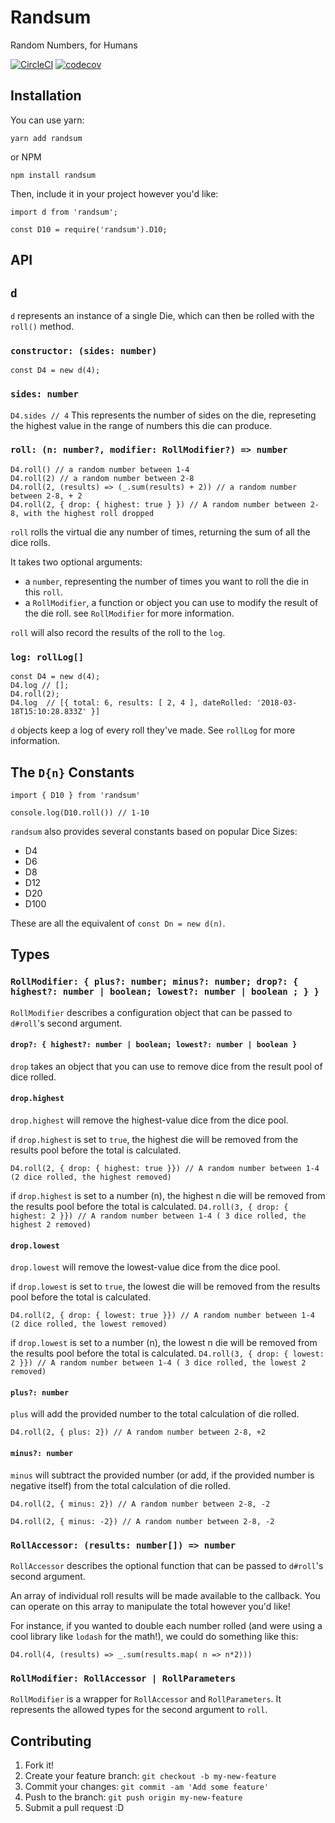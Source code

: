 # Randsum

Random Numbers, for Humans

[![CircleCI](https://circleci.com/gh/alxjrvs/randsum.svg?style=svg)](https://circleci.com/gh/alxjrvs/randsum)
[![codecov](https://codecov.io/gh/alxjrvs/randsum/branch/master/graph/badge.svg)](https://codecov.io/gh/alxjrvs/randsum)

## Installation

You can use yarn:

`yarn add randsum`

or NPM

`npm install randsum`

Then, include it in your project however you'd like:

```
import d from 'randsum';

const D10 = require('randsum').D10;
```

## API

## `d`

`d` represents an instance of a single Die, which can then be rolled with the `roll()` method.

### `constructor: (sides: number)`

`const D4 = new d(4);`

### `sides: number`

`D4.sides // 4`
This represents the number of sides on the die, represeting the highest value in the range of numbers this die can produce.

### `roll: (n: number?, modifier: RollModifier?) => number`

```
D4.roll() // a random number between 1-4
D4.roll(2) // a random number between 2-8
D4.roll(2, (results) => (_.sum(results) + 2)) // a random number between 2-8, + 2
D4.roll(2, { drop: { highest: true } }) // A random number between 2-8, with the highest roll dropped
```

`roll` rolls the virtual die any number of times, returning the sum of all the dice rolls.

It takes two optional arguments:

- a `number`, representing the number of times you want to roll the die in this `roll`.
- a `RollModifier`, a function or object you can use to modify the result of the die roll. see `RollModifier` for more information.

`roll` will also record the results of the roll to the `log`.

### `log: rollLog[]`

```
const D4 = new d(4);
D4.log // [];
D4.roll(2);
D4.log  // [{ total: 6, results: [ 2, 4 ], dateRolled: '2018-03-18T15:10:28.833Z' }]
```

`d` objects keep a log of every roll they've made. See `rollLog` for more information.

## The `D{n}` Constants

```
import { D10 } from 'randsum'

console.log(D10.roll()) // 1-10
```

`randsum` also provides several constants based on popular Dice Sizes:

- D4
- D6
- D8
- D12
- D20
- D100

These are all the equivalent of `const Dn = new d(n)`.

## Types

### `RollModifier: { plus?: number; minus?: number; drop?: { highest?: number | boolean; lowest?: number | boolean ; } }`

`RollModifier` describes a configuration object that can be passed to `d#roll`'s second argument.

#### `drop?: { highest?: number | boolean; lowest?: number | boolean }`

`drop` takes an object that you can use to remove dice from the result pool of dice rolled.

#### `drop.highest`

`drop.highest` will remove the highest-value dice from the dice pool.

if `drop.highest` is set to `true`, the highest die will be removed from the results pool before the total is calculated.

`D4.roll(2, { drop: { highest: true }}) // A random number between 1-4 (2 dice rolled, the highest removed)`

if `drop.highest` is set to a number (n), the highest n die will be removed from the results pool before the total is calculated.
`D4.roll(3, { drop: { highest: 2 }}) // A random number between 1-4 ( 3 dice rolled, the highest 2 removed)`

#### `drop.lowest`

`drop.lowest` will remove the lowest-value dice from the dice pool.

if `drop.lowest` is set to `true`, the lowest die will be removed from the results pool before the total is calculated.

`D4.roll(2, { drop: { lowest: true }}) // A random number between 1-4 (2 dice rolled, the lowest removed)`

if `drop.lowest` is set to a number (n), the lowest n die will be removed from the results pool before the total is calculated.
`D4.roll(3, { drop: { lowest: 2 }}) // A random number between 1-4 ( 3 dice rolled, the lowest 2 removed)`

#### `plus?: number`

`plus` will add the provided number to the total calculation of die rolled.

`D4.roll(2, { plus: 2}) // A random number between 2-8, +2`

#### `minus?: number`

`minus` will subtract the provided number (or add, if the provided number is negative itself) from the total calculation of die rolled.

`D4.roll(2, { minus: 2}) // A random number between 2-8, -2`

`D4.roll(2, { minus: -2}) // A random number between 2-8, -2`

### `RollAccessor: (results: number[]) => number`

`RollAccessor` describes the optional function that can be passed to `d#roll`'s second argument.

An array of individual roll results will be made available to the callback. You can operate on this array to manipulate the total however you'd like!

For instance, if you wanted to double each number rolled (and were using a cool library like `lodash` for the math!), we could do something like this:

`D4.roll(4, (results) => _.sum(results.map( n => n*2)))`

### `RollModifier: RollAccessor | RollParameters`

`RollModifier` is a wrapper for `RollAccessor` and `RollParameters`. It represents the allowed types for the second argument to `roll`.

## Contributing

1. Fork it!
2. Create your feature branch: `git checkout -b my-new-feature`
3. Commit your changes: `git commit -am 'Add some feature'`
4. Push to the branch: `git push origin my-new-feature`
5. Submit a pull request :D
